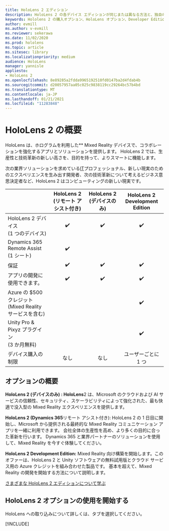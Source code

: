```yaml
---
title: HoloLens 2 エディション
description: HoloLens 2 の各デバイス エディションが同じまたは異なる方法と、独自のエディションを取得した後の対応方法について説明します。
keywords: Hololens 2 の購入オプション、HoloLens オプション、Developer Edition
author: evmill
ms.author: v-evmill
ms.reviewer: sekerawa
ms.date: 11/02/2020
ms.prod: hololens
ms.topic: article
ms.sitesec: library
ms.localizationpriority: medium
audience: HoloLens
manager: yannisle
appliesto:
- HoloLens 2
ms.openlocfilehash: 8e89285a2fdda9965192510fd0147ba2d4fdab4b
ms.sourcegitcommit: d20057957aa05c025c9838119cc29264bc57b4bd
ms.translationtype: MT
ms.contentlocale: ja-JP
ms.lasthandoff: 01/21/2021
ms.locfileid: "11283848"
---
```

# HoloLens 2 の概要

HoloLens は、ホログラムを利用した** Mixed Reality デバイスで、コラボレーションを強化するアプリとソリューションを提供します。 HoloLens 2 では、生産性と技術革新の新しい高さを、目的を持って、よりスマートに機能します。

次の業界ソリューションを求めている[IT](https://www.microsoft.com/hololens/apps)プロフェッショナル、新しい現実のための[](https://www.microsoft.com/hololens/developers)エクスペリエンスを生み出す開発者、次の技術革新について考[](https://www.microsoft.com/hololens/apps)えるビジネス意思決定者など、HoloLens 2 はコンピューティングの新しい現実です。 

|                                                         | HoloLens 2 (リモート アシスト付き) | HoloLens 2 (デバイスのみ) | HoloLens 2 Development Edition |
|---------------------------------------------------------|:-----------------------------:|:------------------------:|:------------------------------:|
| HoloLens 2 デバイス <br>(1 つのデバイス)                      |               ✔️               |             ✔️            |                ✔️               |
| Dynamics 365 Remote Assist<br>(1 シート)                |               ✔️               |                          |                                |
| 保証                                                |               ✔️               |             ✔️            |                ✔️               |
| アプリの開発に使用できます。                                 |               ✔️               |             ✔️            |                ✔️               |
| Azure の $500 クレジット (Mixed Reality サービスを含む) |                               |                          |                ✔️               |
| Unity Pro & Pixyz プラグイン <br>(3 か月無料)        |                               |                          |                ✔️               |
| デバイス購入の制限                                   |              なし             |           なし           |          ユーザーごとに 1 つ          |

## オプションの概要

**HoloLens 2 (デバイスのみ) : HoloLens**2 は、Microsoft のクラウドおよび AI サービスの信頼性、セキュリティ、スケーラビリティによって強化された、最も快適で没入型の Mixed Reality エクスペリエンスを提供します。

**HoloLens 2 (Dynamics 365**リモート アシスト付き): HoloLens 2 の 1 日目に開始し、Microsoft から提供される最終的な Mixed Reality コミュニケーション アプリを一緒に利用できます。 会社全体の生産性を高め、より多くの目的に合った革新を行います。 Dynamics 365 と業界パートナーのソリューションを使用して、Mixed Reality を今すぐ体験してください。

**HoloLens 2 Development Edition:** Mixed Reality 向け構築を開始します。このオファーは、HoloLens 2 と Unity ソフトウェアの無料試用版とクラウド サービス用の Azure クレジットを組み合わせた製品です。 基本を超えて、Mixed Reality の開発を開始する方法について説明します。

[さまざまな HoloLens 2 エディションについて学ぶ](https://www.microsoft.com/hololens/buy)

## HoloLens 2 オプションの使用を開始する

HoloLens への取り込みについて詳しくは、タブを選択してください。

[!INCLUDE[](includes/options-overview.md)]